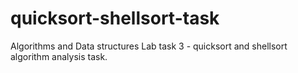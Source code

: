 # quicksort-shellsort-task
Algorithms and Data structures Lab task 3 - quicksort and shellsort algorithm analysis task.
